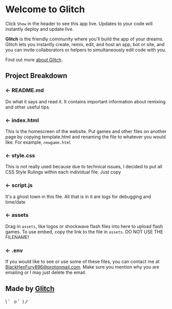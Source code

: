# Welcome to Glitch

Click `Show` in the header to see this app live. Updates to your code will instantly deploy and update live.

**Glitch** is the friendly community where you'll build the app of your dreams. Glitch lets you instantly create, remix, edit, and host an app, bot or site, and you can invite collaborators or helpers to simultaneously edit code with you.

Find out more [about Glitch](https://glitch.com/about).

## Project Breakdown

### ← README.md

Do what it says and read it. It contains important information about remixing and other useful tips.

### ← index.html

This is the homescreen of the website. Put games and other files on another page by copying template.html and renaming the file to whatever you would like. For example, `newgame.html`

### ← style.css

This is not really used because due to technical issues, I decided to put all CSS Style Rulings within each individual file. Just copy

### ← script.js

It's a ghost town in this file. All that is in it are logs for debugging and time/date

### ← assets

Drag in `assets`, like logos or shockwave flash files into here to upload flash games. To use embed, copy the link to the file in `assets`. DO NOT USE THE FILENAME!

### ← .env

If you would like to see or use some of these files, you can contact me at BlackHexFury896@protonmail.com. Make sure you mention why you are emailing or I may just delete the email.

## Made by [Glitch](https://glitch.com/)

\ ゜ o ゜)ノ

